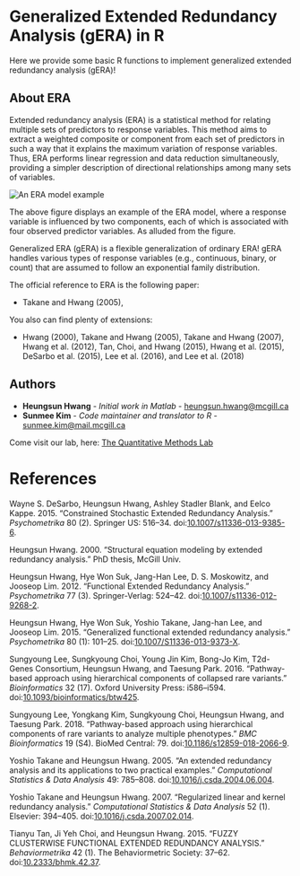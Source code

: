 Generalized Extended Redundancy Analysis (gERA) in R
====================================================

Here we provide some basic R functions to implement generalized extended redundancy analysis (gERA)!

About ERA
----------

Extended redundancy analysis (ERA) is a statistical method for relating multiple sets of predictors to response variables. This method aims to extract a weighted composite or component from each set of predictors in such a way that it explains the maximum variation of response variables. Thus, ERA performs linear regression and data reduction simultaneously, providing a simpler description of directional relationships among many sets of variables.

![An ERA model example](https://github.com/generalizedERA/generalizedERA/blob/master/ERAexample.JPG)

The above figure displays an example of the ERA model, where a response variable is influenced by two components, each of which is associated with four observed predictor variables. As alluded from the figure.

Generalized ERA (gERA) is a flexible generalization of ordinary ERA! gERA handles various types of response variables (e.g., continuous, binary, or count) that are assumed to follow an exponential family distribution.

The official reference to ERA is the following paper:

-   Takane and Hwang (2005),

You also can find plenty of extensions:

-   Hwang (2000), Takane and Hwang (2005), Takane and Hwang (2007), Hwang et al. (2012), Tan, Choi, and Hwang (2015), Hwang et al. (2015), DeSarbo et al. (2015), Lee et al. (2016), and Lee et al. (2018)

Authors
-------

-   **Heungsun Hwang** - *Initial work in Matlab* - <heungsun.hwang@mcgill.ca>
-   **Sunmee Kim** - *Code maintainer and translator to R* - <sunmee.kim@mail.mcgill.ca>

Come visit our lab, here: [The Quantitative Methods Lab](https://sites.google.com/view/hwanglab/home?authuser=0)

References
==========

Wayne S. DeSarbo, Heungsun Hwang, Ashley Stadler Blank, and Eelco Kappe. 2015. “Constrained Stochastic Extended Redundancy Analysis.” *Psychometrika* 80 (2). Springer US: 516–34. doi:[10.1007/s11336-013-9385-6](https://doi.org/10.1007/s11336-013-9385-6).

Heungsun Hwang. 2000. “Structural equation modeling by extended redundancy analysis.” PhD thesis, McGill Univ.

Heungsun Hwang, Hye Won Suk, Jang-Han Lee, D. S. Moskowitz, and Jooseop Lim. 2012. “Functional Extended Redundancy Analysis.” *Psychometrika* 77 (3). Springer-Verlag: 524–42. doi:[10.1007/s11336-012-9268-2](https://doi.org/10.1007/s11336-012-9268-2).

Heungsun Hwang, Hye Won Suk, Yoshio Takane, Jang-han Lee, and Jooseop Lim. 2015. “Generalized functional extended redundancy analysis.” *Psychometrika* 80 (1): 101–25. doi:[10.1007/S11336-013-9373-X](https://doi.org/10.1007/S11336-013-9373-X).

Sungyoung Lee, Sungkyoung Choi, Young Jin Kim, Bong-Jo Kim, T2d-Genes Consortium, Heungsun Hwang, and Taesung Park. 2016. “Pathway-based approach using hierarchical components of collapsed rare variants.” *Bioinformatics* 32 (17). Oxford University Press: i586–i594. doi:[10.1093/bioinformatics/btw425](https://doi.org/10.1093/bioinformatics/btw425).

Sungyoung Lee, Yongkang Kim, Sungkyoung Choi, Heungsun Hwang, and Taesung Park. 2018. “Pathway-based approach using hierarchical components of rare variants to analyze multiple phenotypes.” *BMC Bioinformatics* 19 (S4). BioMed Central: 79. doi:[10.1186/s12859-018-2066-9](https://doi.org/10.1186/s12859-018-2066-9).

Yoshio Takane and Heungsun Hwang. 2005. “An extended redundancy analysis and its applications to two practical examples.” *Computational Statistics & Data Analysis* 49: 785–808. doi:[10.1016/j.csda.2004.06.004](https://doi.org/10.1016/j.csda.2004.06.004).

Yoshio Takane and Heungsun Hwang. 2007. “Regularized linear and kernel redundancy analysis.” *Computational Statistics & Data Analysis* 52 (1). Elsevier: 394–405. doi:[10.1016/j.csda.2007.02.014](https://doi.org/10.1016/j.csda.2007.02.014).

Tianyu Tan, Ji Yeh Choi, and Heungsun Hwang. 2015. “FUZZY CLUSTERWISE FUNCTIONAL EXTENDED REDUNDANCY ANALYSIS.” *Behaviormetrika* 42 (1). The Behaviormetric Society: 37–62. doi:[10.2333/bhmk.42.37](https://doi.org/10.2333/bhmk.42.37).
